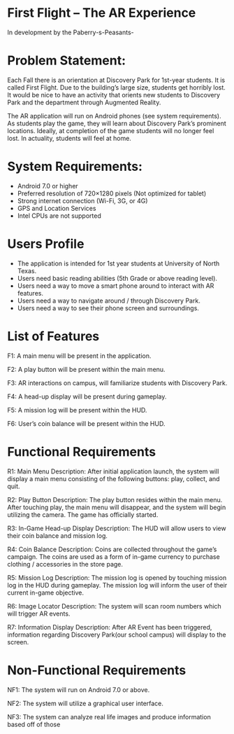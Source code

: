 # First Flight – The AR Experience
In development by the Paberry-s-Peasants-

# Problem Statement:

Each Fall there is an orientation at Discovery Park for 1st-year students. It is called First Flight. Due to the building’s large size, students get horribly lost. It would be nice to have an activity that orients new students to Discovery Park and the department through Augmented Reality. 

The AR application will run on Android phones (see system requirements). As students play the game, they will learn about Discovery Park’s prominent locations. Ideally, at completion of the game students will no longer feel lost. In actuality, students will feel at home.

# System Requirements:
- Android 7.0 or higher
- Preferred resolution of 720×1280 pixels (Not optimized for tablet)
- Strong internet connection (Wi-Fi, 3G, or 4G)
- GPS and Location Services
- Intel CPUs are not supported

# Users Profile
- The application is intended for 1st year students at University of North Texas. 
- Users need basic reading abilities (5th Grade or above reading level). 
- Users need a way to move a smart phone around to interact with AR features.
- Users need a way to navigate around / through Discovery Park. 
- Users need a way to see their phone screen and surroundings.

# List of Features
F1: 
A main menu will be present in the application.

F2: 
A play button will be present within the main menu.

F3: 
AR interactions on campus, will familiarize students with Discovery Park.

F4: 
A head-up display will be present during gameplay.

F5: 
A mission log will be present within the HUD.

F6: 
User’s coin balance will be present within the HUD.

# Functional Requirements
R1: Main Menu
Description: 
After initial application launch, the system will display a main menu consisting of the following buttons: play, collect, and quit.

R2: Play Button
Description: 
The play button resides within the main menu. After touching play, the main menu will disappear, and the system will begin utilizing the camera. The game has officially started.

R3: In-Game Head-up Display
Description: 
The HUD will allow users to view their coin balance and mission log.

R4: Coin Balance
Description: 
Coins are collected throughout the game’s campaign. The coins are used as a form of in-game currency to purchase clothing / accessories in the store page.

R5: Mission Log
Description: 
The mission log is opened by touching mission log in the HUD during gameplay. The mission log will inform the user of their current in-game objective.

R6: Image Locator
Description: 
The system will scan room numbers which will trigger AR events.

R7: Information Display
Description: 
After AR Event has been triggered, information regarding Discovery Park(our school campus) will display to the screen. 

# Non-Functional Requirements
NF1: The system will run on Android 7.0 or above.

NF2: The system will utilize a graphical user interface.

NF3: The system can analyze real life images and produce information based off of those 


